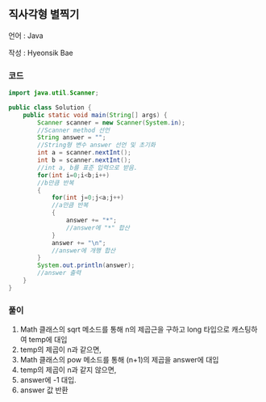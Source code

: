 ## 직사각형 별찍기

언어 : Java

작성 : Hyeonsik Bae

### 코드

```java
import java.util.Scanner;

public class Solution {
    public static void main(String[] args) {
        Scanner scanner = new Scanner(System.in);
        //Scanner method 선언
        String answer = "";
        //String형 변수 answer 선언 및 초기화
        int a = scanner.nextInt();
        int b = scanner.nextInt();
        //int a, b를 표준 입력으로 받음.
        for(int i=0;i<b;i++)
        //b만큼 반복
        {
            for(int j=0;j<a;j++)
            //a만큼 반복
            {
                answer += "*";
                //answer에 "*" 합산
            }
            answer += "\n";
            //answer에 개행 합산
        }
        System.out.println(answer);
        //answer 출력
    }
}
```



### 풀이

1. Math 클래스의 sqrt 메소드를 통해 n의 제곱근을 구하고 long 타입으로 캐스팅하여 temp에 대입
2. temp의 제곱이 n과 같으면, 
3. Math 클래스의 pow 메소드를 통해 (n+1)의 제곱을 answer에 대입
4. temp의 제곱이 n과 같지 않으면,
5. answer에 -1 대입.
6. answer 값 반환
